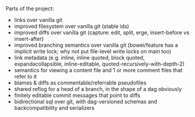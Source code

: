 

Parts of the project:

 * links over vanilla git
 * improved filesystem over vanilla git (stable ids)
 * improved diffs over vanilla git (capture: edit, split, erge, insert-before vs insert-after)
 * improved branching semantics over vanilla git (bowei/feature has a implicit write lock; why not put file-level write locks on main too)
 * link metadata (e.g. inline, inline quoted, block quoted, expandacollapsible, inline-editable, quoted-recursively-with-depth-2)
 * semantics for viewing a content file and 1 or more comment files that refer to it
 * blames & diffs as commentable/referrable pseudofiles
 * shared reflog for a head of a branch, in the shape of a dag obviously
 * finitely editable commit messages that point to diffs
 * bidirectional sql over git, with dag-versioned schemas and backcompatibility and serializers

